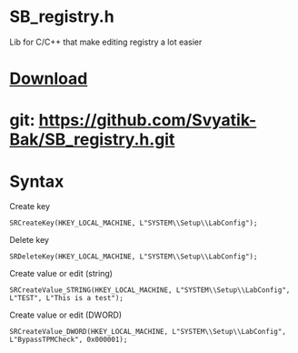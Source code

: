 # SB_registry.h
Lib for C/C++ that make editing registry a lot easier

# [Download](https://github.com/Svyatik-Bak/SB_registry.h/archive/refs/heads/main.zip)
# git: https://github.com/Svyatik-Bak/SB_registry.h.git

# Syntax

Create key
```
SRCreateKey(HKEY_LOCAL_MACHINE, L"SYSTEM\\Setup\\LabConfig");
```
Delete key
```
SRDeleteKey(HKEY_LOCAL_MACHINE, L"SYSTEM\\Setup\\LabConfig");
```
Create value or edit (string)
```
SRCreateValue_STRING(HKEY_LOCAL_MACHINE, L"SYSTEM\\Setup\\LabConfig", L"TEST", L"This is a test");
```
Create value or edit (DWORD)
```
SRCreateValue_DWORD(HKEY_LOCAL_MACHINE, L"SYSTEM\\Setup\\LabConfig", L"BypassTPMCheck", 0x000001);
```
